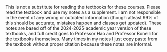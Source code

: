 This is not a substitute for reading the textbooks for these courses. Please read the textbook and use my notes as a supplement. I am not responsible in the event of any wrong or outdated information (though atleast 99% of this should be accurate, mistakes happen and classes get updated). These notes are based off of the 2024-2025 academic year version of these textbooks, and full credit goes to Professor Hao and Professor Bonelli for the textbooks themselves. Many times in my notes I just copy paste from the textbook without proper citation because these notes are informal.